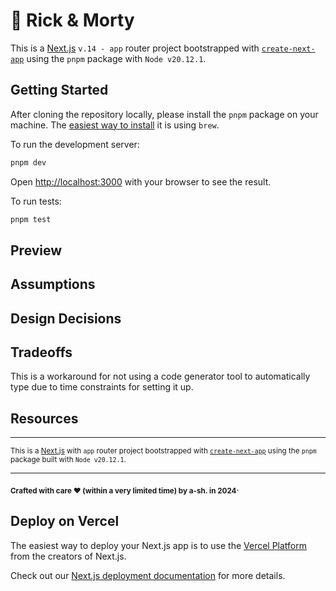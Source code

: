 # 👾 Rick & Morty



This is a [Next.js](https://nextjs.org/) `v.14 - app` router project bootstrapped with [`create-next-app`](https://github.com/vercel/next.js/tree/canary/packages/create-next-app) using the `pnpm` package with `Node v20.12.1`.

## Getting Started

After cloning the repository locally, please install the `pnpm` package on your machine. The [easiest way to install](https://pnpm.io/installation#using-homebrew) it is using `brew`.

To run the development server:

```bash
pnpm dev
```

Open [http://localhost:3000](http://localhost:3000) with your browser to see the result.

To run tests:

```bash
pnpm test
```

## Preview



## Assumptions



## Design Decisions





## Tradeoffs

This is a workaround for not using a code generator tool to automatically type due to time constraints for setting it up.



## Resources



---

<sub>This is a [Next.js](https://nextjs.org/) with `app` router project bootstrapped with [`create-next-app`](https://github.com/vercel/next.js/tree/canary/packages/create-next-app) using the `pnpm` package built with `Node v20.12.1`.</sub>

---

<sub>**Crafted with care ❤ (within a very limited time) by a-sh. in 2024**</sub>.



## Deploy on Vercel

The easiest way to deploy your Next.js app is to use the [Vercel Platform](https://vercel.com/new?utm_medium=default-template&filter=next.js&utm_source=create-next-app&utm_campaign=create-next-app-readme) from the creators of Next.js.

Check out our [Next.js deployment documentation](https://nextjs.org/docs/deployment) for more details.
